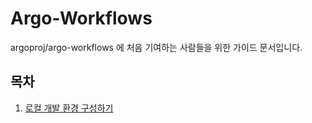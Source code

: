 # Argo-Workflows

argoproj/argo-workflows 에 처음 기여하는 사람들을 위한 가이드 문서입니다.

## 목차

1. [로컬 개발 환경 구성하기](01-running-locally.md)
